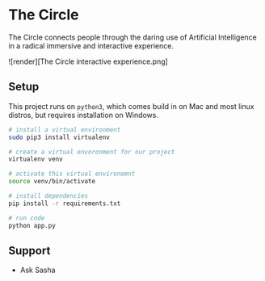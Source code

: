 # The Circle

The Circle connects people through the daring use of Artificial Intelligence in a radical immersive and interactive experience.

![render][The Circle interactive experience.png]

## Setup
This project runs on `python3`, which comes build in on Mac and most linux distros, but requires installation on Windows.
```bash
# install a virtual environment
sudo pip3 install virtualenv

# create a virtual envoronment for our project
virtualenv venv

# activate this virtual environemnt
source venv/bin/activate

# install dependencies
pip install -r requirements.txt

# run code
python app.py
```

## Support
- Ask Sasha
